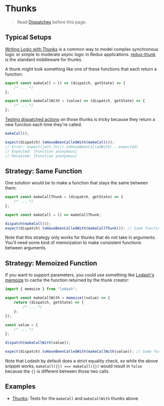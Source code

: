 # Thunks

> Read [Dispatches](./Dispatches.md) before this page.

## Typical Setups

[Writing Logic with Thunks](https://redux.js.org/usage/writing-logic-thunks) is a common way to model complex synchronous logic or simple to moderate async logic in Redux applications.
[redux-thunk](https://github.com/reduxjs/redux-thunk) is the standard middleware for thunks.

A thunk might look something like one of these functions that each return a function:

```ts
export const makeCall = () => (dispatch, getState) => {
	/* ... */
};

export const makeCallWith = (value) => (dispatch, getState) => {
	/* ... */
};
```

[Testing dispatched actions](./Dispatches.md) on those thunks is tricky because they return a new function each time they're called.

```ts
makeCall();

expect(dispatch).toHaveBeenCalledWith(makeCall());
// Error: expect(jest.fn()).toHaveBeenCalledWith(...expected)
// Expected: [Function anonymous]
// Received: [Function anonymous]
```

## Strategy: Same Function

One solution would be to make a function that stays the same between them:

```ts
export const makeCallThunk = (dispatch, getState) => {
	/* ... */
};

export const makeCall = () => makeCallThunk;
```

```ts
dispatch(makeCall());
expect(dispatch).toHaveBeenCalledWith(makeCallThunk()); // Same function ✔
```

Note that this strategy only works for thunks that do not take in arguments.
You'll need some kind of memoization to make consistent functions between arguments.

## Strategy: Memoized Function

If you want to support parameters, you could use something like [Lodash's memoize](https://lodash.com/docs/4.17.15#memoize) to cache the function returned by the thunk creator:

```ts
import { memoize } from "lodash";

export const makeCallWith = memoize((value) => {
	return (dispatch, getState) => {
		/* ... */
	};
});
```

```ts
const value = {
	/* ... */
};

dispatch(makeCallWith(value));

expect(dispatch).toHaveBeenCalledWith(makeCallWith(value)); // Same function ✔
```

Note that Lodash by default does a strict equality check, so while the above snippet works, `makeCall({}) === makeCall({})` would result in `false` because the `{}` is different between those two calls.

## Examples

- [Thunks](./examples/Thunks.test.tsx): Tests for the `makeCall` and `makeCallWith` thunks above
